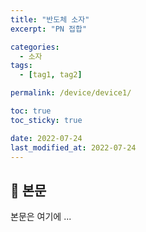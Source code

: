```yaml
---
title: "반도체 소자"
excerpt: "PN 접합"

categories:
  - 소자
tags:
  - [tag1, tag2]

permalink: /device/device1/

toc: true
toc_sticky: true

date: 2022-07-24
last_modified_at: 2022-07-24
---
```


## 🦥 본문

본문은 여기에 ...


